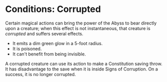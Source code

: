 # Conditions: Corrupted

Certain magical actions can bring the power of the Abyss to bear directly upon a creature; when this effect is not instantaneous, that creature is *corrupted* and suffers several effects.

* It emits a dim green glow in a 5-foot radius.
* It is poisoned.
* It can't benefit from being invisible.

A corrupted creature can use its action to make a Constitution saving throw. It has disadvantage to the save when it is inside Signs of Corruption. On a success, it is no longer corrupted.
